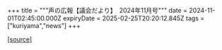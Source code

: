 +++
title = """声の広報【議会だより】　2024年11月号"""
date = 2024-11-01T02:45:00.000Z
expiryDate = 2025-02-25T20:20:12.845Z
tags = ["kuriyama","news"]
+++


[[source]](https://www.town.kuriyama.hokkaido.jp/site/koho/29493.html)
